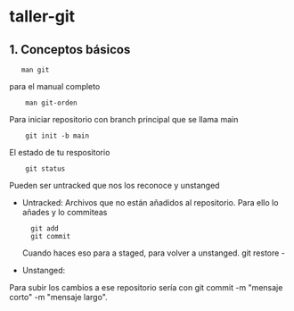 # taller-git

## 1. Conceptos básicos
       man git 
para el manual completo    

        man git-orden     
       
Para iniciar repositorio con branch principal que se llama main
    
        git init -b main

El estado de tu respositorio

        git status

Pueden ser untracked que nos los reconoce y unstanged

* Untracked: Archivos que no están añadidos al repositorio. Para ello lo añades y lo commiteas

        git add
        git commit

    Cuando haces eso para a staged, para volver a unstanged. git restore -

* Unstanged:


Para subir los cambios a ese repositorio sería con git commit -m "mensaje corto" -m "mensaje largo". 